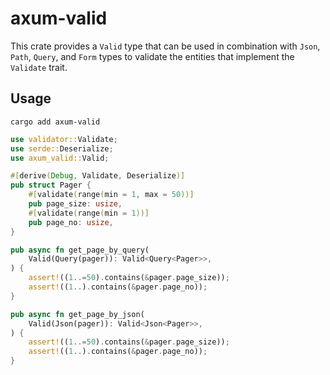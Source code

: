 # axum-valid

This crate provides a `Valid` type that can be used in combination with `Json`, `Path`, `Query`, and `Form` types to validate the entities that implement the `Validate` trait.

## Usage

```shell
cargo add axum-valid
```

```rust
use validator::Validate;
use serde::Deserialize;
use axum_valid::Valid;

#[derive(Debug, Validate, Deserialize)]
pub struct Pager {
    #[validate(range(min = 1, max = 50))]
    pub page_size: usize,
    #[validate(range(min = 1))]
    pub page_no: usize,
}

pub async fn get_page_by_query(
    Valid(Query(pager)): Valid<Query<Pager>>,
) {
    assert!((1..=50).contains(&pager.page_size));
    assert!((1..).contains(&pager.page_no));
}

pub async fn get_page_by_json(
    Valid(Json(pager)): Valid<Json<Pager>>,
) {
    assert!((1..=50).contains(&pager.page_size));
    assert!((1..).contains(&pager.page_no));
}
```
